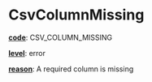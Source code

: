 # CsvColumnMissing

[**code**](/en/latest/reference/schema/meta/defs/code): CSV_COLUMN_MISSING

[**level**](/en/latest/reference/schema/meta/defs/level): error

[**reason**](/en/latest/reference/schema/meta/defs/reason): A required column is missing